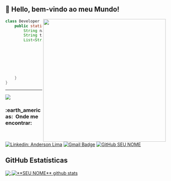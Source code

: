 ## 💜 Hello, bem-vindo ao meu <strong>Mundo!</strong>

 <img align="right" width="385" src="https://cdn140.picsart.com/321303280218201.gif" />

```java
class Developer {
    public static void main(String[] args) {
        String name = "Anderson Lima";
        String title = "Desenvolvedor Java";
        List<String> skills = Stream
                .of("JavaEE", 
                    "JSF/Primefaces", 
                    "JPA/Hibernate", 
                    "JBoss/Tomcat", 
                    "Spring Boot", 
                    "Maven", 
                    "JS").toList();
    }
}
```

---
![](https://komarev.com/ghpvc/?username=jubureba&color=006bed)

<h3> :earth_americas: &nbsp;Onde me encontrar: </h3> 

[![Linkedin: Anderson Lima](https://img.shields.io/badge/-Anderson-blue?style=flat-square&logo=Linkedin&logoColor=white&link=https://www.linkedin.com/in/jubureba/)](https://www.linkedin.com/in/jubureba/)
[![Gmail Badge](https://img.shields.io/badge/-eng.thiagolima@hotmail.com-006bed?style=flat-square&logo=Gmail&logoColor=white&link=mailto:eng.thiagolima@hotmail.com)](mailto:eng.thiagolima@hotmail.com)
[![GitHub SEU NOME]( https://img.shields.io/github/followers/Jubureba?label=follow&style=social)](https://github.com/jubureba)

## **GitHub Estatísticas**

<a href="https://github.com/Gurupreet">
  <img align="center" src="https://github-readme-stats.vercel.app/api/top-langs/?username=jubureba&theme=dracula&hide_langs_below=1&line_height=40" />
</a>

<a href="https://github.com/Gurupreet">
 <img align="center" src="https://github-readme-stats.vercel.app/api?username=jubureba&show_icons=true&theme=dracula&line_height=40" alt="**SEU NOME** github stats"/>
</a>

